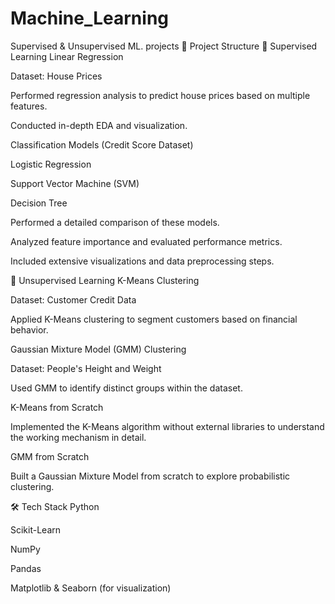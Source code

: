 # Machine_Learning
Supervised &amp; Unsupervised ML. projects
📂 Project Structure
🔹 Supervised Learning
Linear Regression

Dataset: House Prices

Performed regression analysis to predict house prices based on multiple features.

Conducted in-depth EDA and visualization.

Classification Models (Credit Score Dataset)

Logistic Regression

Support Vector Machine (SVM)

Decision Tree

Performed a detailed comparison of these models.

Analyzed feature importance and evaluated performance metrics.

Included extensive visualizations and data preprocessing steps.

🔹 Unsupervised Learning
K-Means Clustering

Dataset: Customer Credit Data

Applied K-Means clustering to segment customers based on financial behavior.

Gaussian Mixture Model (GMM) Clustering

Dataset: People's Height and Weight

Used GMM to identify distinct groups within the dataset.

K-Means from Scratch

Implemented the K-Means algorithm without external libraries to understand the working mechanism in detail.

GMM from Scratch

Built a Gaussian Mixture Model from scratch to explore probabilistic clustering.

🛠️ Tech Stack
Python

Scikit-Learn

NumPy

Pandas

Matplotlib & Seaborn (for visualization)


